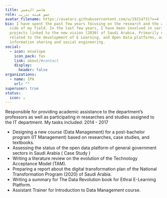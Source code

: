 ```yaml
---
title: هاشم النعمي
role: عضو هيئة تدريب
avatar_filename: https://avatars.githubusercontent.com/u/19214731?v=4
bio: I have spent the past few years focusing on the research and the academic
  side of my field. In the last few years, I have been involved in various
  projects linked to the new vision (2030) of Saudi Arabia. Primarily on studies
  related to the development of E Learning, and Open Data platforms, as well as
  information sharing and social engineering.
social:
  - icon: envelope
    icon_pack: fas
    link: about/#contact
    display:
      header: false
organizations:
  - name: IPA
    url: ""
superuser: true
status:
  icon: ☕️
---
```



Responsible for providing academic assistance to the department’s professors as well as participating in researches and studies assigned to the IT department. My tasks included:
2014 - 2017

* Designing a new course (Data Management) for a post-bachelor program (IT Management) based on researches, case studies, and textbooks.
* Assessing the status of the open data platform of general government sectors in Saudi Arabia ( Case Study )
* Writing a literature review on the evolution of the Technology Acceptance Model (TAM).
* Preparing a report about the digital transformation plan of the National Transformation Program (2020) of Saudi Arabia.
* Writing a summary for The Data Revolution book for Ethrai E-Learning Platform.
* Assistant Trainer for Introduction to Data Management course.